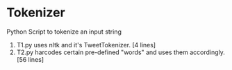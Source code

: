 # Tokenizer
Python Script to tokenize an input string


1. T1.py uses nltk and it's TweetTokenizer. [4 lines]
2. T2.py harcodes certain pre-defined "words" and uses them accordingly. [56 lines]
